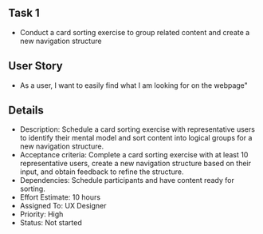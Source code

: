 ## Task 1
* Conduct a card sorting exercise to group related content and create a new navigation structure

## User Story
* As a user, I want to easily find what I am looking for on the webpage"

## Details 
* Description: Schedule a card sorting exercise with representative users to identify their mental model and sort content into logical groups for a new navigation structure.
* Acceptance criteria: Complete a card sorting exercise with at least 10 representative users, create a new navigation structure based on their input, and obtain feedback to refine the structure.
* Dependencies: Schedule participants and have content ready for sorting.
* Effort Estimate: 10 hours
* Assigned To: UX Designer
* Priority: High
* Status: Not started
